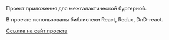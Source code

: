 Проект приложения для межгалактической бургерной.

В проекте использованы библиотеки React, Redux, DnD-react.

[Ссылка на сайт проекта ](https://cliknik.github.io/burger-react-app/)